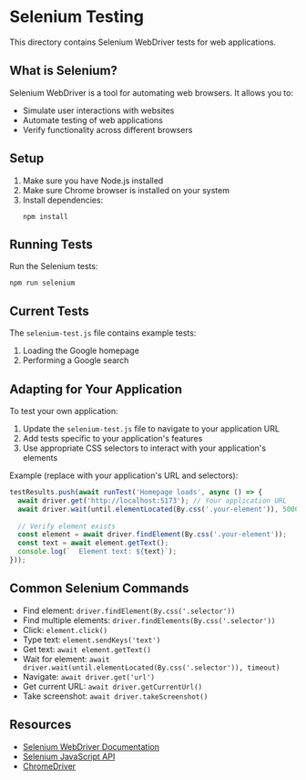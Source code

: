 # Selenium Testing

This directory contains Selenium WebDriver tests for web applications.

## What is Selenium?

Selenium WebDriver is a tool for automating web browsers. It allows you to:
- Simulate user interactions with websites
- Automate testing of web applications
- Verify functionality across different browsers

## Setup

1. Make sure you have Node.js installed
2. Make sure Chrome browser is installed on your system
3. Install dependencies:
   ```
   npm install
   ```

## Running Tests

Run the Selenium tests:
```
npm run selenium
```

## Current Tests

The `selenium-test.js` file contains example tests:
1. Loading the Google homepage
2. Performing a Google search

## Adapting for Your Application

To test your own application:

1. Update the `selenium-test.js` file to navigate to your application URL
2. Add tests specific to your application's features
3. Use appropriate CSS selectors to interact with your application's elements

Example (replace with your application's URL and selectors):

```javascript
testResults.push(await runTest('Homepage loads', async () => {
  await driver.get('http://localhost:5173'); // Your application URL
  await driver.wait(until.elementLocated(By.css('.your-element')), 5000);
  
  // Verify element exists
  const element = await driver.findElement(By.css('.your-element'));
  const text = await element.getText();
  console.log(`  Element text: ${text}`);
}));
```

## Common Selenium Commands

- Find element: `driver.findElement(By.css('.selector'))`
- Find multiple elements: `driver.findElements(By.css('.selector'))`
- Click: `element.click()`
- Type text: `element.sendKeys('text')`
- Get text: `await element.getText()`
- Wait for element: `await driver.wait(until.elementLocated(By.css('.selector')), timeout)`
- Navigate: `await driver.get('url')`
- Get current URL: `await driver.getCurrentUrl()`
- Take screenshot: `await driver.takeScreenshot()`

## Resources

- [Selenium WebDriver Documentation](https://www.selenium.dev/documentation/webdriver/)
- [Selenium JavaScript API](https://www.selenium.dev/selenium/docs/api/javascript/index.html)
- [ChromeDriver](https://chromedriver.chromium.org/) 